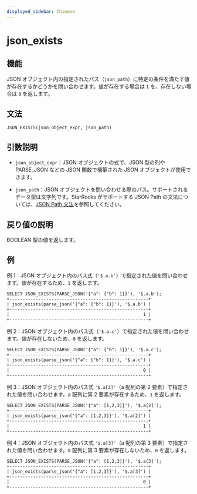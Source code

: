 ```yaml
---
displayed_sidebar: Chinese
---
```


# json_exists

## 機能

JSON オブジェクト内の指定されたパス（`json_path`）に特定の条件を満たす値が存在するかどうかを問い合わせます。値が存在する場合は `1` を、存在しない場合は `0` を返します。

## 文法

```Plain Text
JSON_EXISTS(json_object_expr, json_path)
```

## 引数説明

- `json_object_expr`：JSON オブジェクトの式で、JSON 型の列や PARSE_JSON などの JSON 関数で構築された JSON オブジェクトが使用できます。

- `json_path`：JSON オブジェクトを問い合わせる際のパス。サポートされるデータ型は文字列です。StarRocks がサポートする JSON Path の文法については、[JSON Path 文法](../overview-of-json-functions-and-operators.md#json-path)を参照してください。

## 戻り値の説明

BOOLEAN 型の値を返します。

## 例

例 1：JSON オブジェクト内のパス式（`'$.a.b'`）で指定された値を問い合わせます。値が存在するため、`1` を返します。

```Plain Text
SELECT JSON_EXISTS(PARSE_JSON('{"a": {"b": 1}}'), '$.a.b');
+-----------------------------------------------------+
| json_exists(parse_json('{"a": {"b": 1}}'), '$.a.b') |
+-----------------------------------------------------+
|                                                   1 |
+-----------------------------------------------------+
```

例 2：JSON オブジェクト内のパス式（`'$.a.c'`）で指定された値を問い合わせます。値が存在しないため、`0` を返します。

```Plain Text
SELECT JSON_EXISTS(PARSE_JSON('{"a": {"b": 1}}'), '$.a.c');
+-----------------------------------------------------+
| json_exists(parse_json('{"a": {"b": 1}}'), '$.a.c') |
+-----------------------------------------------------+
|                                                   0 |
+-----------------------------------------------------+
```

例 3：JSON オブジェクト内のパス式 `'$.a[2]'`（a 配列の第 2 要素）で指定された値を問い合わせます。a 配列に第 2 要素が存在するため、`1` を返します。

```Plain Text
SELECT JSON_EXISTS(PARSE_JSON('{"a": [1,2,3]}'), '$.a[2]');
+-----------------------------------------------------+
| json_exists(parse_json('{"a": [1,2,3]}'), '$.a[2]') |
+-----------------------------------------------------+
|                                                   1 |
+-----------------------------------------------------+
```

例 4：JSON オブジェクト内のパス式 `'$.a[3]'`（a 配列の第 3 要素）で指定された値を問い合わせます。a 配列に第 3 要素が存在しないため、`0` を返します。

```Plain Text
SELECT JSON_EXISTS(PARSE_JSON('{"a": [1,2,3]}'), '$.a[3]');
+-----------------------------------------------------+
| json_exists(parse_json('{"a": [1,2,3]}'), '$.a[3]') |
+-----------------------------------------------------+
|                                                   0 |
+-----------------------------------------------------+
```
